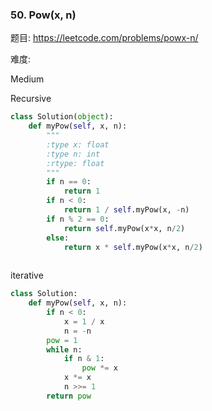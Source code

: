 ### 50. Pow(x, n)

题目:
<https://leetcode.com/problems/powx-n/>


难度:

Medium


Recursive

```python
class Solution(object):
    def myPow(self, x, n):
        """
        :type x: float
        :type n: int
        :rtype: float
        """
        if n == 0:
            return 1
        if n < 0:
            return 1 / self.myPow(x, -n)
        if n % 2 == 0:
            return self.myPow(x*x, n/2)
        else:
            return x * self.myPow(x*x, n/2)
        
```

iterative


```python
class Solution:
    def myPow(self, x, n):
        if n < 0:
            x = 1 / x
            n = -n
        pow = 1
        while n:
            if n & 1:
                pow *= x
            x *= x
            n >>= 1
        return pow
```
